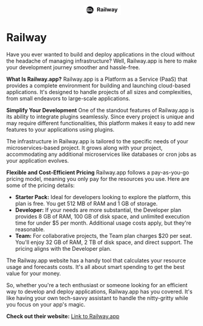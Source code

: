 <p align="center">
  <img src="/img/wwc.jpg" alt="Alt Text" width="100"/>
</p>

# Railway

Have you ever wanted to build and deploy applications in the cloud without the headache of managing infrastructure? Well, Railway.app is here to make your development journey smoother and hassle-free.

**What Is Railway.app?** Railway.app is a Platform as a Service (PaaS) that provides a complete environment for building and launching cloud-based applications. It's designed to handle projects of all sizes and complexities, from small endeavors to large-scale applications.

**Simplify Your Development** One of the standout features of Railway.app is its ability to integrate plugins seamlessly. Since every project is unique and may require different functionalities, this platform makes it easy to add new features to your applications using plugins.



The infrastructure in Railway.app is tailored to the specific needs of your microservices-based project. It grows along with your project, accommodating any additional microservices like databases or cron jobs as your application evolves.

**Flexible and Cost-Efficient Pricing** Railway.app follows a pay-as-you-go pricing model, meaning you only pay for the resources you use. Here are some of the pricing details:

* **Starter Pack:** Ideal for developers looking to explore the platform, this plan is free. You get 512 MB of RAM and 1 GB of storage.
* **Developer:** If your needs are more substantial, the Developer plan provides 8 GB of RAM, 100 GB of disk space, and unlimited execution time for under $5 per month. Additional usage costs apply, but they're reasonable.
* **Team:** For collaborative projects, the Team plan charges $20 per seat. You'll enjoy 32 GB of RAM, 2 TB of disk space, and direct support. The pricing aligns with the Developer plan.

The Railway.app website has a handy tool that calculates your resource usage and forecasts costs. It's all about smart spending to get the best value for your money.

So, whether you're a tech enthusiast or someone looking for an efficient way to develop and deploy applications, Railway.app has you covered. It's like having your own tech-savvy assistant to handle the nitty-gritty while you focus on your app's magic.


**Check out their website:**
[Link to Railway.app](https://docs.railway.app/)